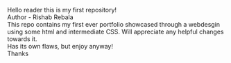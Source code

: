 Hello reader this is my first repository!
<br>
Author - Rishab Rebala
<br>
This repo contains my first ever portfolio showcased through a webdesgin using some html and intermediate CSS.
Will appreciate any helpful changes towards it.
<br>
Has its own flaws, but enjoy anyway!
<br>
Thanks
